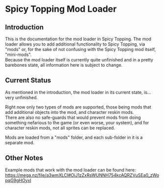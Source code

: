 # Spicy Topping Mod Loader

## Introduction

This is the documentation for the mod loader in Spicy Topping. The mod loader allows you to add additional functionality to Spicy Topping, via "mods" or, for the sake of not confusing with the Spicy Topping mod itself, "mini-mods".  
Because the mod loader itself is currently quite unfinished and in a pretty barebones state, all information here is subject to change.

## Current Status

As mentioned in the introduction, the mod loader in its current state, is... very unfinished.  

Right now only two types of mods are supported, those being mods that add additional objects into the mod, and character reskin mods.  
There are also no safe-guards that would prevent mods from doing something nefarious to the game (or even worse, your system), and for character reskin mods, not all sprites can be replaced.

Mods are loaded from a "mods" folder, and each sub-folder in it is a separate mod.

## Other Notes

Example mods that work with the mod loader can be found here:  
https://mega.nz/file/a3wmXLCI#OiJ1zZxRsWUNNH754kcAQRZVuSEa0_zWopqG9gHOyxI